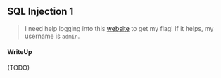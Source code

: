 ## SQL Injection 1

> I need help logging into this [website](./http://injection1.web.easyctf.com/) to get my flag! If it helps, my username is `admin`.

#### WriteUp

(TODO)